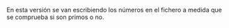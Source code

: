 En esta versión se van escribiendo los números en el fichero a medida que se comprueba si son primos o no.

